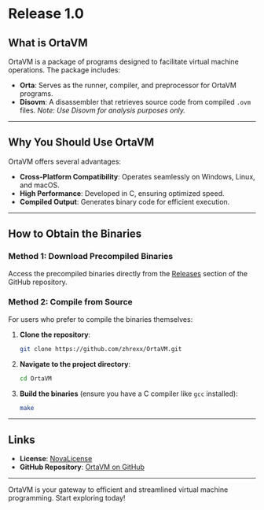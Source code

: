 # Release 1.0

## What is OrtaVM
OrtaVM is a package of programs designed to facilitate virtual machine operations. The package includes:

- **Orta**: Serves as the runner, compiler, and preprocessor for OrtaVM programs.
- **Disovm**: A disassembler that retrieves source code from compiled `.ovm` files. *Note: Use Disovm for analysis purposes only.*

---

## Why You Should Use OrtaVM
OrtaVM offers several advantages:

- **Cross-Platform Compatibility**: Operates seamlessly on Windows, Linux, and macOS.
- **High Performance**: Developed in C, ensuring optimized speed.
- **Compiled Output**: Generates binary code for efficient execution.

---

## How to Obtain the Binaries

### Method 1: Download Precompiled Binaries
Access the precompiled binaries directly from the [Releases](https://github.com/zhrexx/OrtaVM/releases) section of the GitHub repository.

### Method 2: Compile from Source
For users who prefer to compile the binaries themselves:

1. **Clone the repository**:
   ```bash
   git clone https://github.com/zhrexx/OrtaVM.git
   ```
2. **Navigate to the project directory**:
   ```bash
   cd OrtaVM
   ```
3. **Build the binaries** (ensure you have a C compiler like `gcc` installed):
   ```bash
   make
   ```

---

## Links
- **License**: [NovaLicense](https://raw.githubusercontent.com/zhrxxgroup/files/refs/heads/main/NovaLicense.md)
- **GitHub Repository**: [OrtaVM on GitHub](https://github.com/zhrexx/OrtaVM)

---

OrtaVM is your gateway to efficient and streamlined virtual machine programming. Start exploring today!

